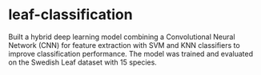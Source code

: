# leaf-classification
Built a hybrid deep learning model combining a Convolutional Neural Network (CNN) for feature extraction with SVM and KNN classifiers to improve classification performance. The model was trained and evaluated on the Swedish Leaf dataset with 15 species. 
